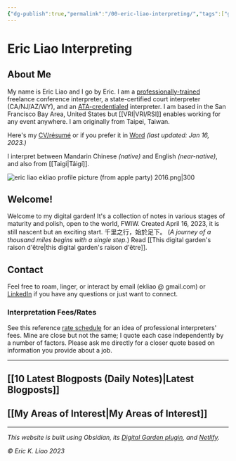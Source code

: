 ```yaml
---
{"dg-publish":true,"permalink":"/00-eric-liao-interpreting/","tags":["gardenEntry"],"noteIcon":"2","created":"","updated":""}
---
```


# Eric Liao Interpreting

## About Me

My name is Eric Liao and I go by Eric. I am a [professionally-trained](https://www.middlebury.edu/institute/academics/degree-programs/translation-interpretation) freelance conference interpreter, a state-certified court interpreter (CA/NJ/AZ/WY), and an [ATA-credentialed](https://www.atanet.org/member-center/credentialed-interpreter-designation/) interpreter. I am based in the San Francisco Bay Area, United States but [[VRI\|VRI/RSI]] enables working for any event anywhere. I am originally from Taipei, Taiwan. 

Here's my [CV/résumé](https://drive.google.com/file/d/1x2w2NirxGCWH6FfUQIGFDNAa1wWMs3oS/view?usp=sharing) or if you prefer it in [Word](https://docs.google.com/document/d/1PSfvw_oGpZYrjDhLmePZDfkx-2DQbcLdtMUTyIZMV40/edit?usp=sharing) *(last updated: Jan 16, 2023.)* 

I interpret between Mandarin Chinese *(native)* and English *(near-native)*, and also from [[Taigi\|Tâigí]].


![eric liao ekliao profile picture (from apple party) 2016.png|300](/img/user/_attachments/eric%20liao%20ekliao%20profile%20picture%20(from%20apple%20party)%202016.png)

## Welcome! 

Welcome to my digital garden! It's a collection of notes in various stages of maturity and polish, open to the world, FWIW. Created April 16, 2023, it is still nascent but an exciting start. 千里之行，始於足下。 (*A journey of a thousand miles begins with a single step.*) Read [[This digital garden's raison d'être\|this digital garden's raison d'être]].

## Contact

Feel free to roam, linger, or interact by email (ekliao @ gmail.com) or [LinkedIn](http://linkedin.com/in/ericliaointerpreter) if you have any questions or just want to connect.

### Interpretation Fees/Rates

See this reference [rate schedule](https://www.theprotranslation.com/en/chinese-translation-interpretation-transcription-service-fees/) for an idea of professional interpreters' fees. Mine are close but not the same; I quote each case independently by a number of factors. Please ask me directly for a closer quote based on information you provide about a job.

---
## [[10 Latest Blogposts (Daily Notes)\|Latest Blogposts]]


## [[My Areas of Interest\|My Areas of Interest]]

---
*This website is built using Obsidian, its [Digital Garden plugin](https://github.com/oleeskild/obsidian-digital-garden), and [Netlify](https://www.netlify.com/).*

*© Eric K. Liao 2023*